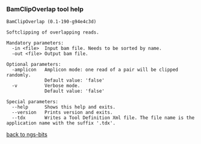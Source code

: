 ### BamClipOverlap tool help
	BamClipOverlap (0.1-190-g94e4c3d)
	
	Softclipping of overlapping reads.
	
	Mandatory parameters:
	  -in <file>  Input bam file. Needs to be sorted by name.
	  -out <file> Output bam file.
	
	Optional parameters:
	  -amplicon   Amplicon mode: one read of a pair will be clipped randomly.
	              Default value: 'false'
	  -v          Verbose mode.
	              Default value: 'false'
	
	Special parameters:
	  --help      Shows this help and exits.
	  --version   Prints version and exits.
	  --tdx       Writes a Tool Definition Xml file. The file name is the application name with the suffix '.tdx'.
	
[back to ngs-bits](https://github.com/marc-sturm/ngs-bits)